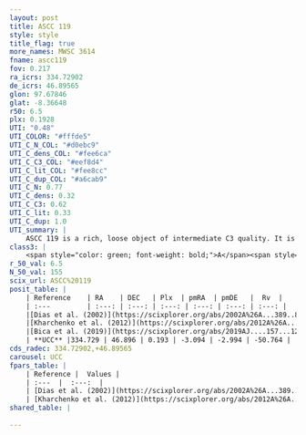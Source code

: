 ```yaml
---
layout: post
title: ASCC 119
style: style
title_flag: true
more_names: MWSC 3614
fname: ascc119
fov: 0.217
ra_icrs: 334.72902
de_icrs: 46.89565
glon: 97.67846
glat: -8.36648
r50: 6.5
plx: 0.1928
UTI: "0.48"
UTI_COLOR: "#fffde5"
UTI_C_N_COL: "#d0ebc9"
UTI_C_dens_COL: "#fee6ca"
UTI_C_C3_COL: "#eef8d4"
UTI_C_lit_COL: "#fee8cc"
UTI_C_dup_COL: "#a6cab9"
UTI_C_N: 0.77
UTI_C_dens: 0.32
UTI_C_C3: 0.62
UTI_C_lit: 0.33
UTI_C_dup: 1.0
UTI_summary: |
    ASCC 119 is a rich, loose object of intermediate C3 quality. It is poorly studied in the literature, with no articles listed in the last 6 years.
class3: |
    <span style="color: green; font-weight: bold;">A</span><span style="color: red; font-weight: bold;">C</span>
r_50_val: 6.5
N_50_val: 155
scix_url: ASCC%20119
posit_table: |
    | Reference    | RA    | DEC   | Plx  | pmRA  | pmDE   |  Rv  |
    | :---         | :---: | :---: | :---: | :---: | :---: | :---: |
    |[Dias et al. (2002)](https://scixplorer.org/abs/2002A%26A...389..871D) | 334.8 | 46.9 | -- | -1.52 | -2.42 | -- |
    |[Kharchenko et al. (2012)](https://scixplorer.org/abs/2012A%26A...543A.156K) | 334.665 | 46.885 | -- | -4.88 | -5.5 | -- |
    |[Bica et al. (2019)](https://scixplorer.org/abs/2019AJ....157...12B) | 334.8 | 46.897 | -- | -- | -- | -- |
    | **UCC** |334.729 | 46.896 | 0.193 | -3.094 | -2.994 | -50.764 | 
cds_radec: 334.72902,+46.89565
carousel: UCC
fpars_table: |
    | Reference |  Values |
    | :---  |  :---:  |
    | [Dias et al. (2002)](https://scixplorer.org/abs/2002A%26A...389..871D) | `E(B-V)=0.1, Dist=1000.0, Age=8.83` |
    | [Kharchenko et al. (2012)](https://scixplorer.org/abs/2012A%26A...543A.156K) | `e_bv=0.1, distance=1200, log_age=8.791` |
shared_table: |
    
---
```

